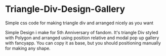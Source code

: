 # Triangle-Div-Design-Gallery
Simple css code for making triangle div and arranged nicely as you want

Simple Design i make for 5th Anniversary of fandom. It's triangle Div styled with Polygon and arranged using position relative and modal pop up gallery with fancyapp. You can copy it as base, but you should positioning manually for making any shape. 
